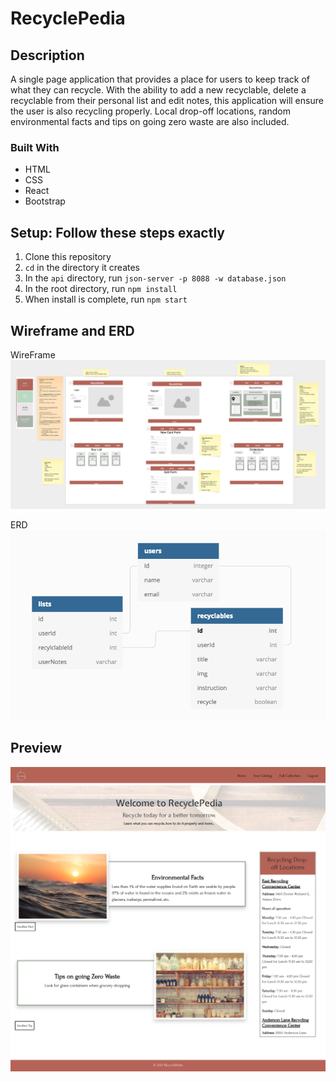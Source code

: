 # RecyclePedia

## Description
A single page application that provides a place for users to keep track of what they can recycle. With the ability to add a new recyclable, delete a recyclable from their personal list and edit notes, this application will ensure the user is also recycling properly. Local drop-off locations, random environmental facts and tips on going zero waste are also included.

### Built With
* HTML
* CSS
* React
* Bootstrap


## Setup: Follow these steps exactly

1. Clone this repository
1. `cd` in the directory it creates
1. In the `api` directory,  run `json-server -p 8088 -w database.json`
1. In the root directory, run `npm install`
1. When install is complete, run `npm start`

## Wireframe and ERD

WireFrame
![wireframe](src/images/Wireframe.png?raw=true "Wireframe")

ERD
![erd](src/images/ERD.png?raw=true "ERD")

## Preview

![preview](src/images/Preview.png?raw=true "Preview")

